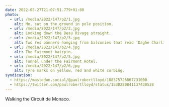 ```yaml
---
date: 2022-05-27T21:07:51.779+01:00
photo:
  - url: /media/2022/147/p2/1.jpg
    alt: Me, sat on the ground in pole position.
  - url: /media/2022/147/p2/2.jpg
    alt: Looking down the Beau Rivage straight.
  - url: /media/2022/147/p2/3.jpg
    alt: Two res banners hanging from balconies that read ‘Daghe Charlie. Charles L’Eclair’
  - url: /media/2022/147/p2/4.jpg
    alt: The Fairmont hairpin.
  - url: /media/2022/147/p2/5.jpg
    alt: Tunnel under the Fairmont Hotel.
  - url: /media/2022/147/p2/6.jpg
    alt: Tyre marks on yellow, red and white curbing.
syndication:
  - https://mastodon.social/@paulrobertlloyd/108375726867731000
  - https://twitter.com/paulrobertlloyd/status/1530280841137430528
---
```


Walking the Circuit de Monaco.
